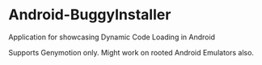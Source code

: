 # Android-BuggyInstaller
Application for showcasing Dynamic Code Loading in Android


Supports Genymotion only. Might work on rooted Android Emulators also.
